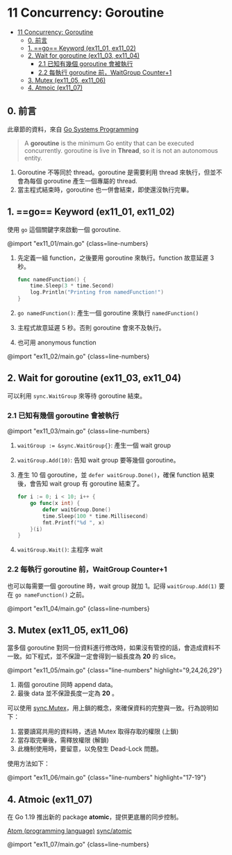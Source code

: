 # 11 Concurrency: Goroutine

<!-- @import "[TOC]" {cmd="toc" depthFrom=1 depthTo=3 orderedList=false} -->

<!-- code_chunk_output -->

- [11 Concurrency: Goroutine](#11-concurrency-goroutine)
  - [0. 前言](#0-前言)
  - [1. ==go== Keyword (ex11_01, ex11_02)](#1-go-keyword-ex11_01-ex11_02)
  - [2. Wait for goroutine (ex11_03, ex11_04)](#2-wait-for-goroutine-ex11_03-ex11_04)
    - [2.1 已知有幾個 goroutine 會被執行](#21-已知有幾個-goroutine-會被執行)
    - [2.2 每執行 goroutine 前，WaitGroup Counter+1](#22-每執行-goroutine-前waitgroup-counter1)
  - [3. Mutex (ex11_05, ex11_06)](#3-mutex-ex11_05-ex11_06)
  - [4. Atmoic (ex11_07)](#4-atmoic-ex11_07)

<!-- /code_chunk_output -->

## 0. 前言

此章節的資料，來自 [Go Systems Programming](https://www.packtpub.com/networking-and-servers/go-systems-programming)

> A __goroutine__ is the minimum Go entity that can be executed concurrently.
> goroutine is live in __Thread__, so it is not an autonomous entity.

1. Goroutine 不等同於 thread。goroutine 是需要利用 thread 來執行，但並不會為每個 goroutine 產生一個專屬的 thread.
1. 當主程式結束時，goroutine 也一併會結束，即使還沒執行完畢。

## 1. ==go== Keyword (ex11_01, ex11_02)

使用 `go` 這個關鍵字來啟動一個 goroutine.

@import "ex11_01/main.go" {class=line-numbers}

1. 先定義一組 function，之後要用 goroutine 來執行。function 故意延遲 3 秒。

    ```go {.line-numbers}
    func namedFunction() {
        time.Sleep(3 * time.Second)
        log.Println("Printing from namedFunction!")
    }
    ```

1. `go namedFunction()`: 產生一個 goroutine 來執行 `namedFunction()`
1. 主程式故意延遲 5 秒。否則 goroutine 會來不及執行。
1. 也可用 anonymous function

@import "ex11_02/main.go" {class=line-numbers}

## 2. Wait for goroutine (ex11_03, ex11_04)

可以利用 `sync.WaitGroup` 來等待 goroutine 結束。

### 2.1 已知有幾個 goroutine 會被執行

@import "ex11_03/main.go" {class=line-numbers}

1. `waitGroup := &sync.WaitGroup{}`: 產生一個 wait group
1. `waitGroup.Add(10)`: 告知 wait group 要等幾個 goroutine。
1. 產生 10 個 goroutine，並 `defer waitGroup.Done()`，確保 function 結束後，會告知 wait group 有 goroutine 結束了。

    ```go {.line-numbers}
    for i := 0; i < 10; i++ {
        go func(x int) {
            defer waitGroup.Done()
            time.Sleep(100 * time.Millisecond)
            fmt.Printf("%d ", x)
        }(i)
    }
    ```

1. `waitGroup.Wait()`: 主程序 wait

### 2.2 每執行 goroutine 前，WaitGroup Counter+1

也可以每需要一個 goroutine 時，wait group 就加 1。記得 `waitGroup.Add(1)` 要在 `go nameFunction()` 之前。

@import "ex11_04/main.go" {class=line-numbers}

## 3. Mutex (ex11_05, ex11_06)

當多個 goroutine 對同一份資料進行修改時，如果沒有管控的話，會造成資料不一致。如下程式，並不保證一定會得到一組長度為 __20__ 的 slice。

@import "ex11_05/main.go" {class="line-numbers" highlight="9,24,26,29"}

1. 兩個 goroutine 同時 append data。
1. 最後 data 並不保證長度一定為 __20__ 。

可以使用 [sync.Mutex](https://pkg.go.dev/sync#Mutex)，用上鎖的概念，來確保資料的完整與一致。行為說明如下：

1. 當要讀寫共用的資料時，透過 Mutex 取得存取的權限 (上鎖)
1. 當存取完畢後，需釋放權限 (解鎖)
1. 此機制使用時，要留意，以免發生 Dead-Lock 問題。

使用方法如下：

@import "ex11_06/main.go" {class="line-numbers" highlight="17-19"}

## 4. Atmoic (ex11_07)

在 Go 1.19 推出新的 package __atomic__，提供更底層的同步控制。

[Atom (programming language)](https://en.wikipedia.org/wiki/Atom_(programming_language))
[sync/atomic](https://pkg.go.dev/sync/atomic)

@import "ex11_07/main.go" {class=line-numbers}
